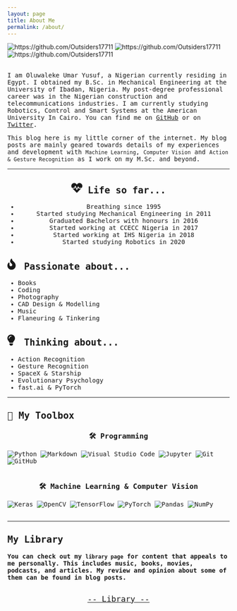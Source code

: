 ```yaml
---
layout: page
title: About Me
permalink: /about/
---
```


<div class="custom-badges-style">
  <img src="https://badges.pufler.dev/years/Outsiders17711/?style=for-the-badge&logo=github" alt="https://github.com/Outsiders17711" />
  <img src="https://badges.pufler.dev/repos/Outsiders17711/?style=for-the-badge&logo=github" alt="https://github.com/Outsiders17711" />
  <img src="https://badges.pufler.dev/commits/all/Outsiders17711?style=for-the-badge&logo=github" alt="https://github.com/Outsiders17711" />
</div>
<br>

<div style="font-family:Oxygen,monospace;">
<div>
<p>I am Oluwaleke Umar Yusuf, a Nigerian currently residing in Egypt. I obtained my B.Sc. in Mechanical Engineering at the University of Ibadan, Nigeria. My post-degree professional career was in the Nigerian construction and telecommunications industries. I am currently studying Robotics, Control and Smart Systems at the American University In Cairo. You can find me on <a href="https://github.com/{{site.github_username}}" class="icon fa-github" rel="nofollow"><span class="label">GitHub</span></a> or on <a href="https://twitter.com/{{site.twitter_username}}" class="icon fa-twitter" rel="nofollow"><span class="label">Twitter</span></a>. </p>

<p> This blog here is my little corner of the internet. My blog posts are mainly geared towards details of my experiences and development with <code>Machine Learning</code>, <code>Computer Vision</code> and <code>Action & Gesture Recognition</code> as I work on my M.Sc. and beyond. </p>

<hr>

<div class="custom-details-card">
<div align="center">
<h2><svg aria-hidden="true" focusable="false" data-prefix="fas" data-icon="heartbeat" role="img" xmlns="http://www.w3.org/2000/svg" width="25" height="25" viewBox="0 0 512 512" class="svg-inline--fa fa-heartbeat fa-w-16"><path fill="currentColor" d="M320.2 243.8l-49.7 99.4c-6 12.1-23.4 11.7-28.9-.6l-56.9-126.3-30 71.7H60.6l182.5 186.5c7.1 7.3 18.6 7.3 25.7 0L451.4 288H342.3l-22.1-44.2zM473.7 73.9l-2.4-2.5c-51.5-52.6-135.8-52.6-187.4 0L256 100l-27.9-28.5c-51.5-52.7-135.9-52.7-187.4 0l-2.4 2.4C-10.4 123.7-12.5 203 31 256h102.4l35.9-86.2c5.4-12.9 23.6-13.2 29.4-.4l58.2 129.3 49-97.9c5.9-11.8 22.7-11.8 28.6 0l27.6 55.2H481c43.5-53 41.4-132.3-7.3-182.1z" class=""></path></svg>
 Life so far...</h2>
  <ul class="custom-list">
  <li>Breathing since 1995</li>
  <li>Started studying Mechanical Engineering in 2011</li>
  <li>Graduated Bachelors with honours in 2016</li>
  <li>Started working at CCECC Nigeria in 2017</li>
  <li>Started working at IHS Nigeria in 2018</li>
  <li>Started studying Robotics in 2020</li></ul>
</div>

<div class="custom-row">
  <div class="custom-column">
    <h2><svg aria-hidden="true" focusable="false" data-prefix="fas" data-icon="heartbeat" role="img" xmlns="http://www.w3.org/2000/svg" width="25" height="25" viewBox="0 0 512 512" class="svg-inline--fa fa-heartbeat fa-w-16"><path fill="currentColor" d="M216 23.86c0-23.8-30.65-32.77-44.15-13.04C48 191.85 224 200 224 288c0 35.63-29.11 64.46-64.85 63.99-35.17-.45-63.15-29.77-63.15-64.94v-85.51c0-21.7-26.47-32.23-41.43-16.5C27.8 213.16 0 261.33 0 320c0 105.87 86.13 192 192 192s192-86.13 192-192c0-170.29-168-193-168-296.14z" class=""></path></svg> Passionate about...</h2>
    <ul class="custom-list">
    <li>Books</li>
    <li>Coding</li>
    <li>Photography</li>
    <li>CAD Design & Modelling</li>
    <li>Music</li>
    <li>Flaneuring & Tinkering</li></ul>
  </div>
  <div class="custom-column">
  <h2><svg aria-hidden="true" focusable="false" data-prefix="fas" data-icon="heartbeat" role="img" xmlns="http://www.w3.org/2000/svg" width="25" height="25" viewBox="0 0 512 512" class="svg-inline--fa fa-heartbeat fa-w-16"><path fill="currentColor" d="M96.06 454.35c.01 6.29 1.87 12.45 5.36 17.69l17.09 25.69a31.99 31.99 0 0 0 26.64 14.28h61.71a31.99 31.99 0 0 0 26.64-14.28l17.09-25.69a31.989 31.989 0 0 0 5.36-17.69l.04-38.35H96.01l.05 38.35zM0 176c0 44.37 16.45 84.85 43.56 115.78 16.52 18.85 42.36 58.23 52.21 91.45.04.26.07.52.11.78h160.24c.04-.26.07-.51.11-.78 9.85-33.22 35.69-72.6 52.21-91.45C335.55 260.85 352 220.37 352 176 352 78.61 272.91-.3 175.45 0 73.44.31 0 82.97 0 176zm176-80c-44.11 0-80 35.89-80 80 0 8.84-7.16 16-16 16s-16-7.16-16-16c0-61.76 50.24-112 112-112 8.84 0 16 7.16 16 16s-7.16 16-16 16z" class=""></path></svg> Thinking about...</h2>
    <ul class="custom-list">
    <li>Action Recognition</li>
    <li>Gesture Recognition</li>
    <li>SpaceX & Starship</li>
    <li>Evolutionary Psychology</li>
    <li>fast.ai & PyTorch</li>
    </ul>
  </div>
</div>
</div>

<hr>

<h2 align="left"> 🔭 My Toolbox</h2>

<h3 align="center"> 🛠 Programming</h3>
<div class="custom-badges-style">
    <img alt="Python" src="https://img.shields.io/badge/python-%2314354C.svg?style=for-the-badge&logo=python&logoColor=white"/>
    <img alt="Markdown" src="https://img.shields.io/badge/markdown-%23000000.svg?style=for-the-badge&logo=markdown&logoColor=white"/>
    <img alt="Visual Studio Code" src="https://img.shields.io/badge/VisualStudioCode-0078d7.svg?style=for-the-badge&logo=visual-studio-code&logoColor=white"/>
    <img alt="Jupyter" src="https://img.shields.io/badge/Jupyter-%23F37626.svg?style=for-the-badge&logo=Jupyter&logoColor=white" />
    <img alt="Git" src="https://img.shields.io/badge/git-%23F05033.svg?style=for-the-badge&logo=git&logoColor=white"/>
    <img alt="GitHub" src="https://img.shields.io/badge/github-%23121011.svg?style=for-the-badge&logo=github&logoColor=white"/>
</div>
<br>

<h3 align="center"> 🛠 Machine Learning & Computer Vision</h3>
<div class="custom-badges-style">
    <img alt="Keras" src="https://img.shields.io/badge/Keras-%23D00000.svg?style=for-the-badge&logo=Keras&logoColor=white"/>
    <img alt="OpenCV" src="https://img.shields.io/badge/opencv-%23white.svg?style=for-the-badge&logo=opencv&logoColor=white"/>
    <img alt="TensorFlow" src="https://img.shields.io/badge/TensorFlow-%23FF6F00.svg?style=for-the-badge&logo=TensorFlow&logoColor=white" />
    <img alt="PyTorch" src="https://img.shields.io/badge/PyTorch-%23EE4C2C.svg?style=for-the-badge&logo=PyTorch&logoColor=white" />
    <img alt="Pandas" src="https://img.shields.io/badge/pandas-%23150458.svg?style=for-the-badge&logo=pandas&logoColor=white" />
    <img alt="NumPy" src="https://img.shields.io/badge/numpy-%23013243.svg?style=for-the-badge&logo=numpy&logoColor=white" />
</div>
<br>

<!-- <h3 align="center"> 🛠 Honorable Mentions</h3>
<div class="custom-badges-style">
    <img alt="Windows 10" src="https://img.shields.io/badge/Windows-0078D6?style=for-the-badge&logo=windows&logoColor=white" />
    <img alt="Ubuntu" src="https://img.shields.io/badge/Ubuntu-E95420?style=for-the-badge&logo=ubuntu&logoColor=white" />
    <img alt="Docker" src="https://img.shields.io/badge/docker-%230db7ed.svg?style=for-the-badge&logo=docker&logoColor=white"/>
    <img alt="Arduino" src="https://img.shields.io/badge/-Arduino-00979D?style=for-the-badge&logo=Arduino&logoColor=white"/>
    <img alt="Raspberry Pi" src="https://img.shields.io/badge/-RaspberryPi-C51A4A?style=for-the-badge&logo=Raspberry-Pi"/>
</div> -->

<!-- <hr> -->

<!-- <section>
<h2>Learning & Reading & Listening</h2>
  <p><strong>These are books I'm currently reading, courses/tutorials I'm currently taking and music I'm currently listening to.</strong></p>

<div class="custom-details-card">

  <h3>Currently Learning:</h3>
    <div class="custom-images-style" style="justify-content:left;">
      <div class="custom-overlay-container">
      <a href="" class="no-underline"><img src="" style="height:250px; display:flex;justify-content:left;"></a>
      </div>
    </div>
  <br>

  <h3>Currently Reading:</h3>
    <div class="custom-images-style" style="justify-content:center;">
      <div class="custom-overlay-container">
      <a href="" class="no-underline"><img src="" width="165" style="height:250px;" ></a>
      </div>
    </div>
  <br>

  <h3>Currently Listening To:</h3>
    <div class="custom-images-style" style="justify-content:center;">
      <div class="custom-overlay-container">
        <a href="" ><img src="" title=" |  |  · 20" style="height:200px;"></a>
      </div>
    </div>

</div>
</section> -->

<hr>

<h2>My Library</h2>
<p><strong>You can check out my <code style="font-family:Oxygen,monospace;">library page</code> for content that appeals to me personally. This includes music, books, movies, podcasts, and articles. My review and opinion about some of them can be found in blog posts.</strong></p>

<br>

<div align="center">
  <a href="{{ "/library/" | absolute_url }}" class="button special fit" style="font-size:large;">-- Library --</a>
</div>

<!-- end of div style="font-family:Oxygen,monospace;" -->
</div>
